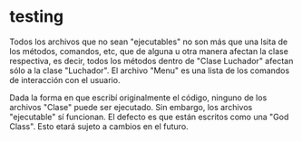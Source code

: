 # testing

Todos los archivos que no sean "ejecutables" no son más que una lsita de los métodos, comandos, etc, que de alguna u otra manera afectan la clase respectiva, es decir, todos los métodos dentro de "Clase Luchador" afectan sólo a la clase "Luchador". El archivo "Menu" es una lista de los comandos de interacción con el usuario.

Dada la forma en que escribí originalmente el código, ninguno de los archivos "Clase" puede ser ejecutado. Sin embargo, los archivos "ejecutable" sí funcionan. El defecto es que están escritos como una "God Class". Esto etará sujeto a cambios en el futuro.

